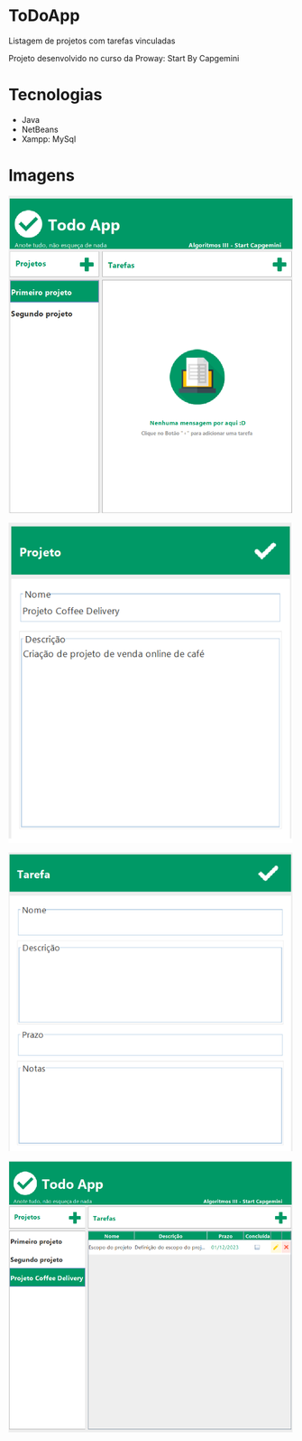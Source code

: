# ToDoApp
Listagem de projetos com tarefas vinculadas

Projeto desenvolvido no curso da Proway: Start By Capgemini

# Tecnologias
* Java
* NetBeans
* Xampp: MySql

# Imagens
![CapaProjetoVazia](app/src/main/resources/github/imagem0.png)

![AddProjeto](app/src/main/resources/github/imagem1.png)

![AddTarefa](app/src/main/resources/github/imagem3.png)

![CapaProjeto](app/src/main/resources/github/imagem4.png)




